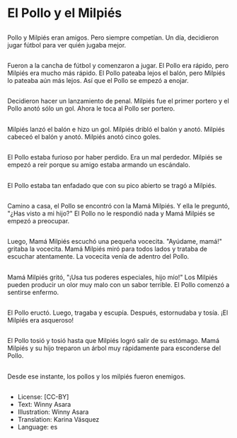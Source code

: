 # El Pollo y el Milpiés

##
Pollo y Milpiés eran amigos. Pero siempre competían. Un día, decidieron jugar fútbol para ver quién jugaba mejor.

##
Fueron a la cancha de fútbol y comenzaron a jugar. El Pollo era rápido, pero Milpiés era mucho más rápido. El Pollo pateaba lejos el balón, pero Milpiés lo pateaba aún más lejos. Así que el Pollo se empezó a enojar.

##
Decidieron hacer un lanzamiento de penal. Milpiés fue el primer portero y el Pollo anotó sólo un gol. Ahora le toca al Pollo ser portero.

##
Milpiés lanzó el balón e hizo un gol. Milpiés dribló el balón y anotó. Milpiés cabeceó el balón y anotó. Milpiés anotó cinco goles.

##
El Pollo estaba furioso por haber perdido. Era un mal perdedor. Milpiés se empezó a reír porque su amigo estaba armando un escándalo.

##
El Pollo estaba tan enfadado que con su pico abierto se tragó a Milpiés.

##
Camino a casa, el Pollo se encontró con la Mamá Milpiés. Y ella le preguntó, "¿Has visto a mi hijo?" El Pollo no le respondió nada y Mamá Milpiés se empezó a preocupar.

##
Luego, Mamá Milpiés escuchó una pequeña vocecita. "Ayúdame, mamá!" gritaba la vocecita. Mamá Milpiés miró para todos lados y trataba de escuchar atentamente. La vocecita venía de adentro del Pollo.

##
Mamá Milpiés gritó, "¡Usa tus poderes especiales, hijo mío!" Los Milpiés pueden producir un olor muy malo con un sabor terrible. El Pollo comenzó a sentirse enfermo.

##
El Pollo eructó. Luego, tragaba y escupía. Después, estornudaba y tosía. ¡El Milpiés era asqueroso!

##
El Pollo tosió y tosió hasta que Milpiés logró salir de su estómago. Mamá Milpiés y su hijo treparon un árbol muy rápidamente para esconderse del Pollo.

##
Desde ese instante, los pollos y los milpiés fueron enemigos.

##
* License: [CC-BY]
* Text: Winny Asara
* Illustration: Winny Asara
* Translation: Karina Vásquez
* Language: es
